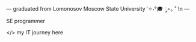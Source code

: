 — graduated from Lomonosov Moscow State University ˙✧˖°🎓 ༘⋆｡ ˚ \n
— SE programmer

</> my IT journey here
